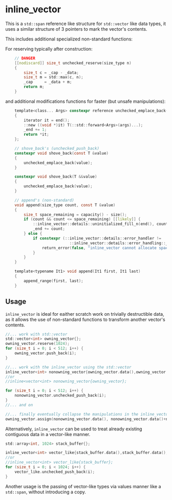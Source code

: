 inline_vector
=============

This is a `std::span` reference like structure for `std::vector` like data types, it uses a similar structure of 3 pointers to mark the vector's contents.

This includes additional specialized non-standard functions:

For reserving typically after construction:
```c
	// DANGER
	[[nodiscard]] size_t unchecked_reserve(size_type n)
	{
		size_t c = _cap - _data;
		size_t m = std::max(c, n);
		_cap     = _data + m;
		return m;
	}
```

and additional modifications functions for faster (but unsafe manipulations):
```c
	template<class... Args> constexpr reference unchecked_emplace_back(Args &&...args)
	{
		iterator it = end();
		::new ((void *)it) T(::std::forward<Args>(args)...);
		_end += 1;
		return *it;
	};

	// shove_back's (unchecked_push_back)
	constexpr void shove_back(const T &value)
	{
		unchecked_emplace_back(value);
	}

	constexpr void shove_back(T &&value)
	{
		unchecked_emplace_back(value);
	}

	// append's (non-standard)
	void append(size_type count, const T &value)
	{
		size_t space_remaining = capacity() - size();
		if (count && count <= space_remaining) [[likely]] {
			::inline_vector::details::uninitialized_fill_n(end(), count, value);
			_end += count;
		} else {
			if constexpr (::inline_vector::details::error_handler !=
							::inline_vector::details::error_handling::_noop) {
				return_error(false, "inline_vector cannot allocate space to insert");
			}
		}
	}

	template<typename It1> void append(It1 first, It1 last)
	{
		append_range(first, last);
	}
```

Usage
-----

`inline_vector` is ideal for eaither scratch work on trivially destructible data, as it
allows the use of non-standard functions to transform another vector's contents.

```c
//... work with std::vector
std::vector<int> owning_vector{};
owning_vector.reserve(1024);
for (size_t i = 0; i < 512; i++) {
	owning_vector.push_back(i);
}

//... work with the inline_vector using the std::vector
inline_vector<int> nonowning_vector{owning_vector.data(),owning_vector.data()+owning_vector.size(),owning_vector.data()+owning_vector.capacity());
//or
//inline<vector<int> nonowning_vector{owning_vector};

for (size_t i = 0; i < 512; i++) {
	nonowning_vector.unchecked_push_back(i);
}
//... and on

//... finally eventually collapse the manipulations in the inline_vector into std::vector
owning_vector.assign(nonowning_vector.data(), nonowning_vector.data()+nonowning_vector.size());

```

Alternatively, `inline_vector` can be used to treat already existing contiguous data in a vector-like manner.
```c
std::array<int, 1024> stack_buffer{};

inline_vector<int> vector_like{stack_buffer.data(),stack_buffer.data(),stack_buffer.data()+stack_buffer.size());
//or
//inline_vector<int> vector_like{stack_buffer};
for (size_t i = 0; i < 1024; i++) {
	vector_like.unchecked_push_back(i);
}
```

Another usage is the passing of vector-like types via values manner like a `std::span`, without introducing a copy.